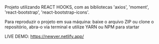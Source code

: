 Projeto utilizando REACT HOOKS, com as bibliotecas 'axios', 'moment', 'react-bootstrap', 'react-bootstrap-icons'.


Para reproduzir o projeto em sua máquina: baixe o arquivo ZIP ou clone o repositório, abra-o via terminal e utilize YARN ou NPM para startar 

LIVE DEMO: https://newver.netlify.app/